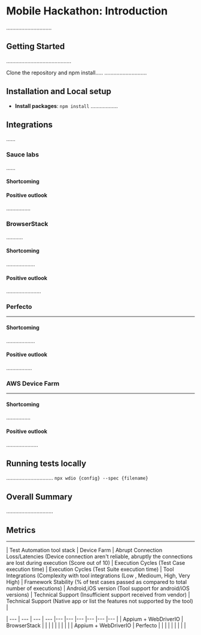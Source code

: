 
# Mobile Hackathon: Introduction
..............................

## Getting Started
...........................................

Clone the repository and npm install.....
............................

## Installation and Local setup
- **Install packages**: `npm install`
..................

## Integrations
......

### Sauce labs
......

#### Shortcoming

#### Positive outlook
................

### BrowserStack
...........

#### Shortcoming
...................

#### Positive outlook
.......................

### Perfecto
----------

#### Shortcoming
...................

#### Positive outlook
.................

### AWS Device Farm
-------------

#### Shortcoming
................

#### Positive outlook
.....................



## Running tests locally
...............................
`npx wdio {config} --spec {filename}`

## Overall Summary
...............................

## Metrics
-----------------------

| Test Automation tool stack | Device Farm | Abrupt Connection Loss/Latencies (Device connection aren't reliable, abruptly the connections are lost during execution (Score out of 10) | Execution Cycles (Test Case execution time) | Execution Cycles (Test Suite execution time)  | Tool Integrations (Complexity with tool integrations (Low , Medioum, High, Very High) | Framework Stability (% of test cases passed as compared to total number of executions) | Android,iOS version (Tool support for android/iOS versions) | Technical Support (Insufficient support received from vendor) | Technical Support (Native app or list the features not supported by the tool) |

| --- | --- | --- | --- |--- |--- |--- |--- |--- |--- |
| Appium + WebDriverIO | BrowserStack |  |  |  |  |  |  | | |
| Appium + WebDriverIO | Perfecto |  |  |  |  |  |  |  |  |
